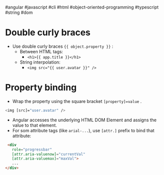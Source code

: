 #angular #javascript #cli #html #object-oriented-programming #typescript #string #dom 

# Double curly braces
- Use double curly braces `{{ object.property }}` :
	- Between HTML tags:
		- `<h1>{{ app.title }}</h1>`
	- String interpolation:
		- `<img src="{{ user.avatar }}" />`
# Property binding
- Wrap the property using the square bracket `[property]=value` .
```bash
<img [src]="user.avatar" />
```
- Angular accesses the underlying HTML DOM Element and assigns the value to that element.
- For som attribute tags (like `arial-...`), use `[attr.]` prefix to bind that attribute:
```html
 <div 
   role="progressbar"
   [attr.aria-valuenow]="currentVal"
   [attr.aria-valuemax]="maxVal">
   ...
</div>
```

